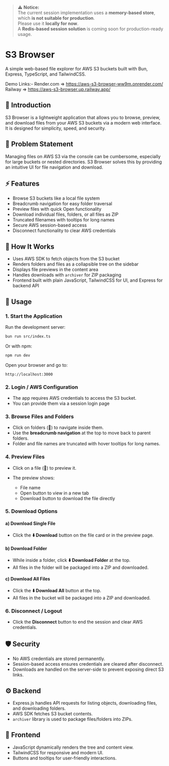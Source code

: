 > ⚠️ **Notice:**  
> The current session implementation uses a **memory-based store**, which **is not suitable for production**.  
> Please use it **locally for now**.  
> A **Redis-based session solution** is coming soon for production-ready usage.

# S3 Browser

A simple web-based file explorer for AWS S3 buckets built with Bun, Express, TypeScript, and TailwindCSS.

Demo Links:-
Render.com => https://aws-s3-browser-ww9m.onrender.com/
Railway => https://aws-s3-browser.up.railway.app/

## 🚀 Introduction

S3 Browser is a lightweight application that allows you to browse, preview, and download files from your AWS S3 buckets via a modern web interface. It is designed for simplicity, speed, and security.

## 📝 Problem Statement

Managing files on AWS S3 via the console can be cumbersome, especially for large buckets or nested directories. S3 Browser solves this by providing an intuitive UI for file navigation and download.

## ⚡ Features

- Browse S3 buckets like a local file system
- Breadcrumb navigation for easy folder traversal
- Preview files with quick Open functionality
- Download individual files, folders, or all files as ZIP
- Truncated filenames with tooltips for long names
- Secure AWS session-based access
- Disconnect functionality to clear AWS credentials

## 🔧 How It Works

- Uses AWS SDK to fetch objects from the S3 bucket
- Renders folders and files as a collapsible tree on the sidebar
- Displays file previews in the content area
- Handles downloads with `archiver` for ZIP packaging
- Frontend built with plain JavaScript, TailwindCSS for UI, and Express for backend API

## 📖 Usage

### 1. Start the Application

Run the development server:

```bash
bun run src/index.ts
```

Or with npm:

```bash
npm run dev
```

Open your browser and go to:

```
http://localhost:3000
```

### 2. Login / AWS Configuration

- The app requires AWS credentials to access the S3 bucket.
- You can provide them via a session login page

### 3. Browse Files and Folders

- Click on folders (📂) to navigate inside them.
- Use the **breadcrumb navigation** at the top to move back to parent folders.
- Folder and file names are truncated with hover tooltips for long names.

### 4. Preview Files

- Click on a file (📄) to preview it.
- The preview shows:

  - File name
  - Open button to view in a new tab
  - Download button to download the file directly

### 5. Download Options

#### a) Download Single File

- Click the **⬇️ Download** button on the file card or in the preview page.

#### b) Download Folder

- While inside a folder, click **⬇️ Download Folder** at the top.
- All files in the folder will be packaged into a ZIP and downloaded.

#### c) Download All Files

- Click the **⬇️ Download All** button at the top.
- All files in the bucket will be packaged into a ZIP and downloaded.

### 6. Disconnect / Logout

- Click the **Disconnect** button to end the session and clear AWS credentials.

## 🛡 Security

- No AWS credentials are stored permanently.
- Session-based access ensures credentials are cleared after disconnect.
- Downloads are handled on the server-side to prevent exposing direct S3 links.

## ⚙️ Backend

- Express.js handles API requests for listing objects, downloading files, and downloading folders.
- AWS SDK fetches S3 bucket contents.
- `archiver` library is used to package files/folders into ZIPs.

## 🎨 Frontend

- JavaScript dynamically renders the tree and content view.
- TailwindCSS for responsive and modern UI.
- Buttons and tooltips for user-friendly interactions.
